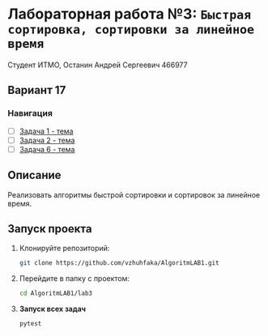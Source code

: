 # Лабораторная работа №3: `Быстрая сортировка, сортировки за линейное время`

Студент ИТМО, Останин Андрей Сергеевич 466977
## Вариант 17
### Навигация

- [ ] [Задача 1 - тема ](task1/README.md)
- [ ] [Задача 2 - тема ](task2/README.md)
- [ ] [Задача 6 - тема ](task6/README.md)

## Описание
Реализовать алгоритмы быстрой сортировки и сортировок за линейное время.

## Запуск проекта
1. Клонируйте репозиторий:
   ```bash
   git clone https://github.com/vzhuhfaka/AlgoritmLAB1.git
   ```
2. Перейдите в папку с проектом:
   ```bash
   cd AlgoritmLAB1/lab3
   ```
3. **Запуск всех задач**
    ```bash
    pytest
   ```
